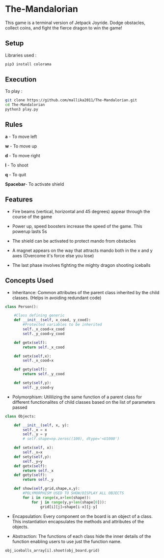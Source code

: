 # The-Mandalorian

This game is a terminal version of Jetpack Joyride. Dodge obstacles, collect coins, and fight the fierce dragon to win the game! 

## Setup

Libraries used :

```bash
pip3 install colorama
```

## Execution

To play :

```bash
git clone https://github.com/mallika2011/The-Mandalorian.git
cd The-Mandalorian
python3 play.py
```

## Rules

**a** - To move left

**w** - To move up

**d** - To move right

**l** - To shoot

**q** - To quit

**Spacebar**- To activate shield

## Features

* Fire beams (vertical, horizontal and 45 degrees) appear through the course of the game

* Power up, speed boosters increase the speed of the game. This powerup lasts 5s

* The shield can be activated to protect mando from obstacles

* A magnet appears on the way that attracts mando both in the x and y axes (Overcome it's force else you lose)

* The last phase involves fighting the mighty dragon shooting iceballs

## Concepts Used

* Inheritance: Common attributes of the parent class inherited by the child classes. (Helps in avoiding redundant code)

```python
class Person():

    #Class defining generic 
    def __init__(self, x_cood, y_cood):
        #Protected variables to be inherited
        self._x_cood=x_cood                 
        self._y_cood=y_cood

    def getx(self):
        return self._x_cood

    def setx(self,x):
        self._x_cood=x

    def gety(self):
        return self._y_cood

    def sety(self,y):
        self._y_cood=y
```

* Polymorphism: Utililizing the same function of a parent class for different functionalites of child classes based on the list of parameters passed

```python 
class Objects:

    def __init__(self, x, y):
        self._x = x
        self._y = y
        # self.shape=np.zeros((100), dtype='<U1000')

    def setx(self, x):
        self._x=x
    def sety(self,y):
        self._y=y
    def getx(self):
        return self._x
    def gety(self):
        return self._y

    def show(self,grid,shape,x,y):
        #POLYMORPHISM USED TO SHOW/DISPLAY ALL OBJECTS
        for i in range(x,x+len(shape)):
            for j in range(y,y+len(shape[0])):
                grid[i][j]=shape[i-x][j-y]
```

* Encapsulation: Every component on the board is an object of a class. This instantiation encapsulates the methods and attributes of the objects.

* Abstraction: The functions of each class hide the inner details of the function enabling users to use just the function name.

```python
obj_iceballs_array[i].shoot(obj_board.grid)
```
